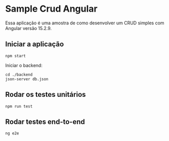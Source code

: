 # Sample Crud Angular

Essa aplicação é uma amostra de como desenvolver um CRUD simples com Angular versão 15.2.9.

## Iniciar a aplicação
```
npm start
```

Iniciar o backend: 
```
cd ./backend
json-server db.json
```

## Rodar os testes unitários
```
npm run test
```

## Rodar testes end-to-end
```
ng e2e
```